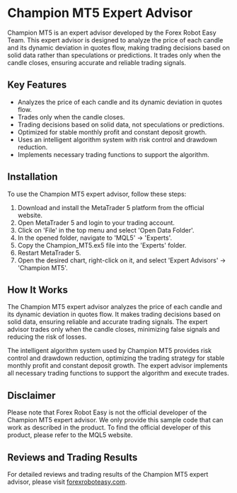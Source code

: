 # Champion MT5 Expert Advisor

Champion MT5 is an expert advisor developed by the Forex Robot Easy Team. This expert advisor is designed to analyze the price of each candle and its dynamic deviation in quotes flow, making trading decisions based on solid data rather than speculations or predictions. It trades only when the candle closes, ensuring accurate and reliable trading signals.

## Key Features

- Analyzes the price of each candle and its dynamic deviation in quotes flow.
- Trades only when the candle closes.
- Trading decisions based on solid data, not speculations or predictions.
- Optimized for stable monthly profit and constant deposit growth.
- Uses an intelligent algorithm system with risk control and drawdown reduction.
- Implements necessary trading functions to support the algorithm.

## Installation

To use the Champion MT5 expert advisor, follow these steps:

1. Download and install the MetaTrader 5 platform from the official website.
2. Open MetaTrader 5 and login to your trading account.
3. Click on 'File' in the top menu and select 'Open Data Folder'.
4. In the opened folder, navigate to 'MQL5' -> 'Experts'.
5. Copy the Champion_MT5.ex5 file into the 'Experts' folder.
6. Restart MetaTrader 5.
7. Open the desired chart, right-click on it, and select 'Expert Advisors' -> 'Champion MT5'.

## How It Works

The Champion MT5 expert advisor analyzes the price of each candle and its dynamic deviation in quotes flow. It makes trading decisions based on solid data, ensuring reliable and accurate trading signals. The expert advisor trades only when the candle closes, minimizing false signals and reducing the risk of losses.

The intelligent algorithm system used by Champion MT5 provides risk control and drawdown reduction, optimizing the trading strategy for stable monthly profit and constant deposit growth. The expert advisor implements all necessary trading functions to support the algorithm and execute trades.

## Disclaimer

Please note that Forex Robot Easy is not the official developer of the Champion MT5 expert advisor. We only provide this sample code that can work as described in the product. To find the official developer of this product, please refer to the MQL5 website.

## Reviews and Trading Results

For detailed reviews and trading results of the Champion MT5 expert advisor, please visit [forexroboteasy.com](https://forexroboteasy.com/forex-robot-review/champion-mt5-review-optimized-forex-software-for-stable-profits/).
